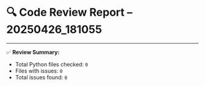 # 🔍 Code Review Report – 20250426_181055

---

✅ **Review Summary:**
- Total Python files checked: `0`
- Files with issues: `0`
- Total issues found: `0`
